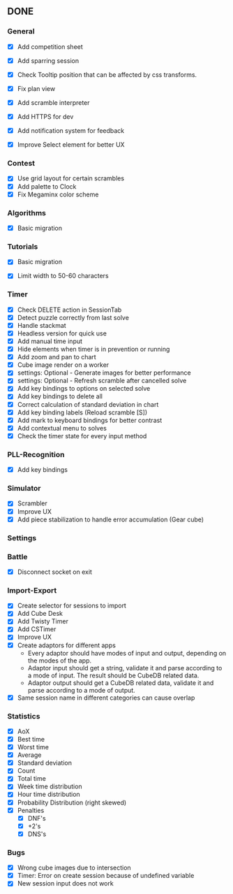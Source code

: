 
## DONE
### General
- [x] Add competition sheet
- [x] Add sparring session
- [x] Check Tooltip position that can be affected by css transforms.
- [x] Fix plan view
- [x] Add scramble interpreter
- [x] Add HTTPS for dev
- [x] Add notification system for feedback
- [x] Improve Select element for better UX


### Contest
- [x] Use grid layout for certain scrambles
- [x] Add palette to Clock
- [x] Fix Megaminx color scheme

### Algorithms
- [x] Basic migration

### Tutorials
- [x] Basic migration
- [x] Limit width to 50-60 characters


### Timer
- [x] Check DELETE action in SessionTab
- [x] Detect puzzle correctly from last solve 
- [x] Handle stackmat 
- [x] Headless version for quick use
- [x] Add manual time input
- [x] Hide elements when timer is in prevention or running
- [x] Add zoom and pan to chart
- [x] Cube image render on a worker
- [x] settings: Optional - Generate images for better performance
- [x] settings: Optional - Refresh scramble after cancelled solve
- [x] Add key bindings to options on selected solve
- [x] Add key bindings to delete all
- [x] Correct calculation of standard deviation in chart
- [x] Add key binding labels (Reload scramble \[S\])
- [x] Add mark to keyboard bindings for better contrast
- [x] Add contextual menu to solves
- [x] Check the timer state for every input method

### PLL-Recognition
- [x] Add key bindings

### Simulator
- [x] Scrambler
- [x] Improve UX
- [x] Add piece stabilization to handle error accumulation (Gear cube)

### Settings

### Battle
- [x] Disconnect socket on exit

### Import-Export
- [x] Create selector for sessions to import
- [x] Add Cube Desk
- [x] Add Twisty Timer
- [x] Add CSTimer
- [x] Improve UX
- [x] Create adaptors for different apps
  * Every adaptor should have modes of input and output, depending on the modes of the app.
  * Adaptor input should get a string, validate it and parse according to a mode of input. The result should be CubeDB related data.
  * Adaptor output should get a CubeDB related data, validate it and parse according to a mode of output.
- [x] Same session name in different categories can cause overlap

### Statistics
- [x] AoX
- [x] Best time
- [x] Worst time
- [x] Average
- [x] Standard deviation
- [x] Count
- [x] Total time
- [x] Week time distribution
- [x] Hour time distribution
- [x] Probability Distribution (right skewed)
- [x] Penalties
  - [x] DNF's
  - [x] +2's
  - [x] DNS's

### Bugs
- [x] Wrong cube images due to intersection
- [x] Timer: Error on create session because of undefined variable
- [x] New session input does not work